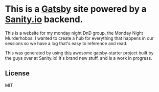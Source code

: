 # This is a [Gatsby](https://www.gatsbyjs.org) site powered by a [Sanity.io](https://www.sanithy.io) backend.

This is a website for my monday night DnD group, the Monday Night Murderhobos. I wanted to create a hub for everything that happens in our sessions so we have
a log that's easy to reference and read.

This was generated by using [this](https://github.com/sanity-io/example-company-website-gatsby-sanity-combo) awesome gatsby-starter project built by
the guys over at Sanity.io! It's brand new stuff, and is a work in progress.

## License

MIT
